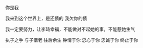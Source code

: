 


你是我




我来到这个世界上，是还债的
我欠你的债








我一定要努力，让李琦幸福，不能做对不起她的事，不能惹她生气

执子之手
与子偕老
往后余生
钟情于你
忠心于你
忠诚于你
终止于你




